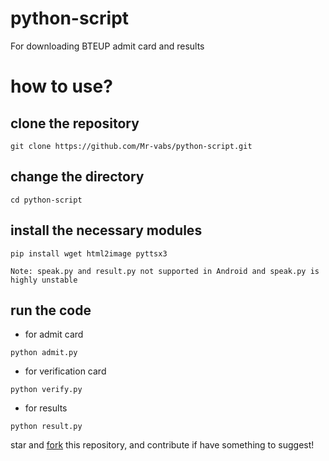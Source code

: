 # python-script
For downloading BTEUP admit card and results 

# how to use?

## clone the repository
```
git clone https://github.com/Mr-vabs/python-script.git
```

## change the directory
```
cd python-script
```

## install the necessary modules
```
pip install wget html2image pyttsx3
```

`Note: speak.py and result.py not supported in Android and speak.py is highly unstable`

## run the code 
- for admit card 
```
python admit.py
```

- for verification card 
```
python verify.py
```

- for results 
```
python result.py
```

star and [fork](https://github.com/Mr-vabs/python-script/fork) this repository, and contribute if have something to suggest!
